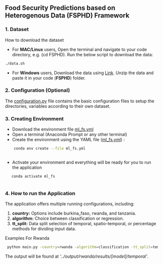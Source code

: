 ## Food Security Predictions based on Heterogenous Data (FSPHD) Framework


### 1. Dataset

How to download the dataset

- For **MAC/Linux** users, Open the terminal and navigate to your code directory, e.g. (cd FSPHD). Run the below script to download the data:

```sh
./data.sh
```
- For **Windows** users, Download the data using [Link](https://www.googleapis.com/drive/v3/files/1VJFM0wuljsc2Dhdxus8h0IdcE9-0iJJu?alt=media&key=AIzaSyBo55XtefB47P_CPLKosGvnpEi3pQs5lCk). Unzip the data and paste it in your code (**FSPHD**) folder.


### 2. Configuration (Optional)

The [configuration.py](https://github.com/ashuu944/FSPHD/blob/main/configuration.py) file contains the basic configuration files to setup the directories, variables according to their own dataset.


### 3. Creating Environment
- Download the environment file [ml_fs.yml](https://github.com/ashuu944/FSPHD/blob/main/ml_fs.yml)
- Open a terminal (Anaconda Prompt or any other terminal)
- Create the environment using the YAML file ([ml_fs.yml](https://github.com/ashuu944/FSPHD/blob/main/ml_fs.yml)) :
```sh
    conda env create --file ml_fs.yml
    
```
- Activate your environment and everything will be ready for you to run the application
 ```sh
    conda activate ml_fs
    
```

### 4. How to run the Application

The application offers multiple running configurations, including:
1. **country:** Options include burkina_faso, rwanda, and tanzania.
2. **algorithm:** Choice between classification or regression.
3. **tt_split:** Data split selection of temporal, spatio-temporal, or percentage methods for dividing input data.

Examples 
For Rwanda
```sh
 python main.py -country=rwanda -algorithm=classification -tt_split=temporal 
```
The output will be found at *'../output/rwanda/results/[model]/temporal'*. 



